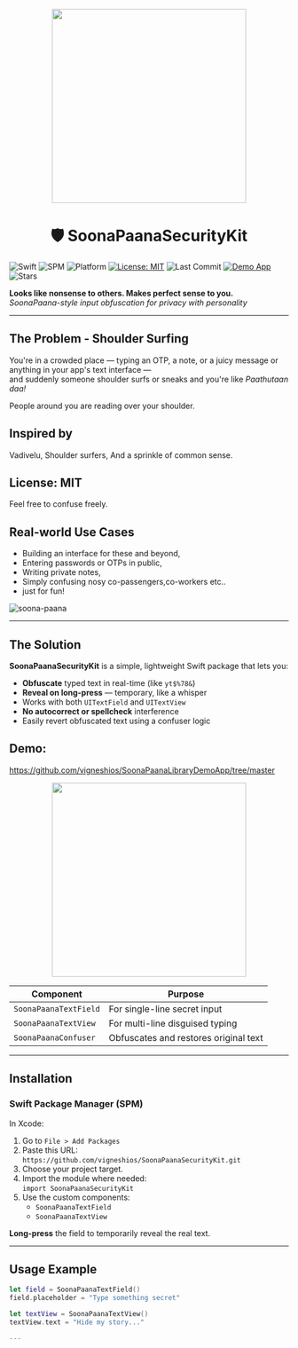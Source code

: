 <p align="center">
  <img src="https://github.com/user-attachments/assets/05128604-ff10-45c1-9495-33a96861f631" width="350" />
</p>

<h1 align="center">🛡️ SoonaPaanaSecurityKit</h1>

<p align="center">

![Swift](https://img.shields.io/badge/Swift-5.0-orange?logo=swift)
![SPM](https://img.shields.io/badge/SPM-compatible-green.svg?logo=swift)
![Platform](https://img.shields.io/badge/Platform-iOS%20UIKit-blue?logo=apple)
[![License: MIT](https://img.shields.io/badge/License-MIT-blue.svg)](https://opensource.org/licenses/MIT)
![Last Commit](https://img.shields.io/github/last-commit/vigneshios/SoonaPaanaSecurityKit)
[![Demo App](https://img.shields.io/badge/Demo-App-lightgrey)](https://github.com/vigneshios/SoonaPaanaLibraryDemoApp)
![Stars](https://img.shields.io/github/stars/vigneshios/SoonaPaanaSecurityKit?style=social)

  
  <strong>Looks like nonsense to others. Makes perfect sense to you.</strong><br/>
<em>SoonaPaana-style input obfuscation for privacy with personality</em>
</p>

---

##  The Problem - Shoulder Surfing

You're in a crowded place — typing an OTP, a note, or a juicy message or anything in your app's text interface  —  
and suddenly someone shoulder surfs or sneaks and you're like *Paathutaan daa!*  

People around you are reading over your shoulder.

## Inspired by
Vadivelu, Shoulder surfers, And a sprinkle of common sense.

## License: MIT 
Feel free to confuse freely.

## Real-world Use Cases
-  Building an interface for these and beyond,
-  Entering passwords or OTPs in public,
-  Writing private notes,
-  Simply confusing nosy co-passengers,co-workers etc..
-  just for fun!


  ![soona-paana](https://github.com/user-attachments/assets/036cebf5-ea0f-409d-9b90-20a2516fbcd9)

---

##  The Solution

**SoonaPaanaSecurityKit** is a simple, lightweight Swift package that lets you:

-  **Obfuscate** typed text in real-time (like `yt$%78&`)
-  **Reveal on long-press** — temporary, like a whisper
-  Works with both `UITextField` and `UITextView`
-  **No autocorrect or spellcheck** interference
-  Easily revert obfuscated text using a confuser logic
## Demo: 
https://github.com/vigneshios/SoonaPaanaLibraryDemoApp/tree/master

<p align="center">
  <img src="https://github.com/user-attachments/assets/fd3b9f68-5894-47a3-887a-fa72e7acd55c" width="350" />
</p>


| Component             | Purpose                               |
| --------------------- | ------------------------------------- |
| `SoonaPaanaTextField` | For single-line secret input          |
| `SoonaPaanaTextView`  | For multi-line disguised typing       |
| `SoonaPaanaConfuser`  | Obfuscates and restores original text |

---
##  Installation

###  Swift Package Manager (SPM)

In Xcode:

1. Go to `File > Add Packages`
2. Paste this URL:  
   `https://github.com/vigneshios/SoonaPaanaSecurityKit.git`
3. Choose your project target.
4. Import the module where needed:  
   `import SoonaPaanaSecurityKit`
5. Use the custom components:  
   - `SoonaPaanaTextField`  
   - `SoonaPaanaTextView`

 **Long-press** the field to temporarily reveal the real text.

---

## Usage Example

```swift
let field = SoonaPaanaTextField()
field.placeholder = "Type something secret"

let textView = SoonaPaanaTextView()
textView.text = "Hide my story..."

---









